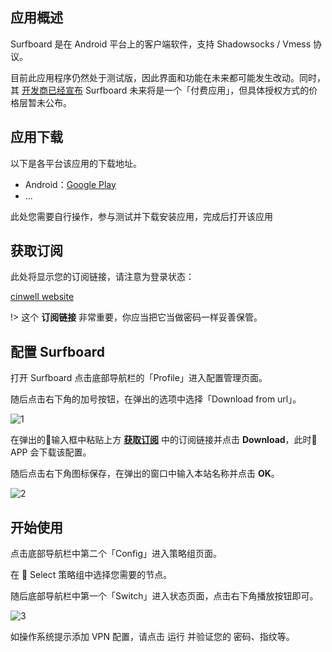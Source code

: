 ## 应用概述

Surfboard 是在 Android 平台上的客户端软件，支持 Shadowsocks / Vmess 协议。

目前此应用程序仍然处于测试版，因此界面和功能在未来都可能发生改动。同时，其 [开发商已经宣布](https://twitter.com/getsurfboard/status/1023485591839621120)  Surfboard 未来将是一个「付费应用」，但具体授权方式的价格层暂未公布。

## 应用下载

以下是各平台该应用的下载地址。

- Android：[Google Play](https://play.google.com/store/apps/details?id=com.getsurfboard)
- ...

此处您需要自行操作，参与测试并下载安装应用，完成后打开该应用

## 获取订阅

此处将显示您的订阅链接，请注意为登录状态：

[cinwell website](/sublink?type=surfboard ':include :type=markdown')

!> 这个 **订阅链接** 非常重要，你应当把它当做密码一样妥善保管。

## 配置 Surfboard

打开 Surfboard 点击底部导航栏的「Profile」进入配置管理页面。

随后点击右下角的加号按钮，在弹出的选项中选择「Download from url」。

![1](https://i.loli.net/2019/01/13/5c3a758911d69.jpeg ':size=600')

在弹出的输入框中粘贴上方 **[获取订阅](#获取订阅)** 中的订阅链接并点击 **Download**，此时 APP 会下载该配置。

随后点击右下角图标保存，在弹出的窗口中输入本站名称并点击 **OK**。

![2](https://i.loli.net/2019/01/13/5c3a7643d132f.jpeg ':size=600')

## 开始使用

点击底部导航栏中第二个「Config」进入策略组页面。

在 🍈 Select 策略组中选择您需要的节点。

随后底部导航栏中第一个「Switch」进入状态页面，点击右下角播放按钮即可。

![3](https://i.loli.net/2019/01/13/5c3a78b91a8bf.png ':size=200')

如操作系统提示添加 VPN 配置，请点击 运行 并验证您的 密码、指纹等。
